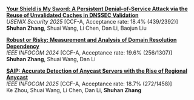 [**Your Shield is My Sword: A Persistent Denial-of-Service Attack via the Reuse of Unvalidated Caches in DNSSEC Validation**](https://www.usenix.org/conference/usenixsecurity25/presentation/zhang-shuhan)     
*USENIX Security 2025* [CCF-A, Acceptance rate: 18.4% (439/2392)]                     
**Shuhan Zhang**, Shuai Wang, Li Chen, Dan Li, Baojun Liu

[**Robust or Risky: Measurement and Analysis of Domain Resolution Dependency**](https://ieeexplore.ieee.org/abstract/document/10621098)        
*IEEE INFOCOM 2024* [CCF-A, Acceptance rate: 19.6% (256/1307)]              
**Shuhan Zhang**, Shuai Wang, Dan Li

[**SAIP: Accurate Detection of Anycast Servers with the Rise of Regional Anycast**](https://ieeexplore.ieee.org/abstract/document/11044640)      
*IEEE INFOCOM 2025* [CCF-A, Acceptance rate: 18.7% (272/1458)]               
Ke Zhou, Shuai Wang, Li Chen, Dan Li, **Shuhan Zhang**
